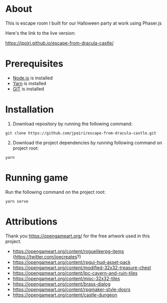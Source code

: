




# About

This is escape room I built for our Halloween party at work using Phaser.js

Here's the link to the live version:

https://jpoiri.github.io/escape-from-dracula-castle/

# Prerequisites

* [Node.js](https://nodejs.org/en) is installed
* [Yarn](https://yarnpkg.com/) is installed
* [GIT](https://git-scm.com/) is installed

# Installation

1. Download repository by running the following command:

```
git clone https://github.com/jpoiri/escape-from-dracula-castle.git
```

2. Download the project dependencies by running following command on project root:

```
yarn
```

# Running game

Run the following command on the project root:

```
yarn serve
```

# Attributions

Thank you https://opengameart.org/ for the free artwork used in this project.

* https://opengameart.org/content/roguelikerpg-items (https://twitter.com/joecreates?)
* https://opengameart.org/content/rpgui-hud-asset-pack
* https://opengameart.org/content/modified-32x32-treasure-chest
* https://opengameart.org/content/lpc-cavern-and-ruin-tiles
* https://opengameart.org/content/misc-32x32-tiles
* https://opengameart.org/content/brass-dialog
* https://opengameart.org/content/rpgmaker-style-doors
* https://opengameart.org/content/castle-dungeon

